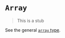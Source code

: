 # `Array`

> This is a stub

See the general [`array` type][general-type-array].

[general-type-array]: ../../../../reference/types/array.md
